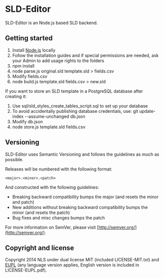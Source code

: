 # SLD-Editor

SLD-Editor is an Node.js based SLD backend.

## Getting started

1. Install [Node.js](http://nodejs.org/download/) locally
2. Follow the installation guides and if special permissions are needed, ask your Admin to add usage rights to the folders
3. npm install
4. node parse.js original.sld template.sld > fields.csv
5. Modify fields.csv
6. node build.js template.sld fields.csv > new.sld

If you want to store an SLD template in a PostgreSQL database after creating it:

1. Use sql/sld_styles_create_tables_script.sql to set up your database
2. To avoid accidentally publishing database credentials, use: git update-index --assume-unchanged db.json
3. Modify db.json
4. node store.js template.sld fields.csv

## Versioning

SLD-Editor uses Semantic Versioning and follows the guidelines as much as possible.

Releases will be numbered with the following format:

`<major>.<minor>.<patch>`

And constructed with the following guidelines:

* Breaking backward compatibility bumps the major (and resets the minor and patch)
* New additions without breaking backward compatibility bumps the minor (and resets the patch)
* Bug fixes and misc changes bumps the patch

For more information on SemVer, please visit [http://semver.org/](http://semver.org/).

## Copyright and license

Copyright 2014 NLS under dual license MIT (included LICENSE-MIT.txt) and [EUPL](https://joinup.ec.europa.eu/software/page/eupl/licence-eupl)
(any language version applies, English version is included in LICENSE-EUPL.pdf).
